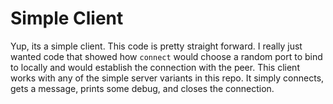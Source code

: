 # Simple Client
Yup, its a simple client. This code is pretty straight forward. I really just
wanted code that showed how `connect` would choose a random port to bind to
locally and would establish the connection with the peer. This client works
with any of the simple server variants in this repo. It simply connects, gets a
message, prints some debug, and closes the connection. 
